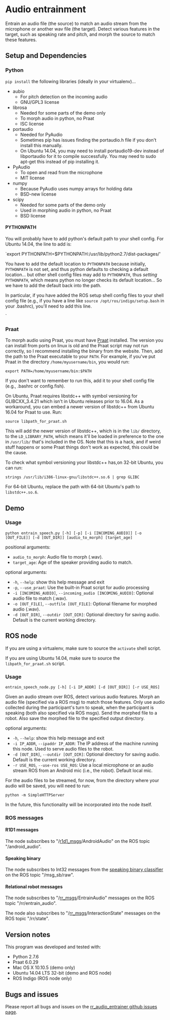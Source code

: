 # Audio entrainment

Entrain an audio file (the source) to match an audio stream from the microphone
or another wav file (the target). Detect various features in the target, such
as speaking rate and pitch, and morph the source to match these features.

## Setup and Dependencies

### Python
`pip install` the following libraries (ideally in your virtualenv)...

- aubio
    - For pitch detection on the incoming audio
    - GNU/GPL3 license
- librosa
    - Needed for some parts of the demo only
    - To morph audio in python, no Praat
    - ISC license
- portaudio
    - Needed for PyAudio
    - Sometimes pip has issues finding the portaudio.h file if you don't
      install this manually.
    - On Ubuntu 14.04, you may need to install portaudio19-dev instead of
      libportaudio for it to compile successfully. You may need to sudo apt-get
      this instead of pip installing it.
- PyAudio
    - To open and read from the microphone
    - MIT license
- numpy
    - Because PyAudio uses numpy arrays for holding data
    - BSD-new license
- scipy
    - Needed for some parts of the demo only
    - Used in morphing audio in python, no Praat
    - BSD license

#### PYTHONPATH
You will probably have to add python's default path to your shell config. For
Ubuntu 14.04, the line to add is:

`export PYTHONPATH=$PYTHONPATH:/usr/lib/python2.7/dist-packages/'

You have to add the default location to `PYTHONPATH` because initially,
`PYTHONPATH` is not set, and thus python defaults to checking a default
location...  but other shell config files may add to `PYTHONPATH`, thus
_setting_ `PYTHONPATH`, which means python no longer checks its default
location...  So we have to add the default back into the path.

In particular, if you have added the ROS setup shell config files to your shell
config file (e.g., if you have a line like `source /opt/ros/indigo/setup.bash`
in your .bashrc), you'll need to add this line.

`

### Praat

To morph audio using Praat, you must have [Praat](http://www.praat.org) installed. The
version you can install from ports on linux is old and the Praat script may not
run correctly, so I recommend installing the binary from the website. Then, add
the path to the Praat executable to your `PATH`. For example, if you've put
Praat in the directory `/home/myusername/bin`, you would run:

`export PATH=/home/myusername/bin:$PATH`

If you don't want to remember to run this, add it to your shell config file
(e.g., .bashrc or config.fish).

On Ubuntu, Praat requires libstdc++ with symbol versioning for GLIBCXX\_3.4.21
which isn't in Ubuntu releases prior to 16.04. As a workaround, you can embed a
newer version of libstdc++ from Ubuntu 16.04 for Praat to use. Run:

`source libpath_for_praat.sh`

This will add the newer version of libstdc++, which is in the `lib/` directory,
to the `LD_LIBRARY_PATH`, which means it'll be loaded in preference to the one
in `/usr/lib/` that's included in the OS. Note that this is a hack, and if
weird stuff happens or some Praat things don't work as expected, this could be
the cause.

To check what symbol versioning your libstdc++ has,on 32-bit Ubuntu, you can run:

`strings /usr/lib/i386-linux-gnu/libstdc++.so.6 | grep GLIBC`

For 64-bit Ubuntu, replace the path with 64-bit Ubuntu's path to
`libstdc++.so.6`.


## Demo

### Usage

`python entrain_speech.py [-h] [-p] [-i [INCOMING_AUDIO]] [-o [OUT_FILE]] [-d
[OUT_DIR]] [audio_to_morph] [target_age]`

positional arguments:
- `audio_to_morph`: Audio file to morph (.wav).
- `target_age`: Age of the speaker providing audio to match.

optional arguments:
- `-h`, `--help`: show this help message and exit
- `-p`, `--use_praat`: Use the built-in Praat script for audio processing
- `-i [INCOMING_AUDIO]`, `--incoming_audio [INCOMING_AUDIO]`: Optional audio
  file to match (.wav).
- `-o [OUT_FILE]`, `--outfile [OUT_FILE]`: Optional filename for morphed audio
  (.wav).
- `-d [OUT_DIR]`, `--outdir [OUT_DIR]`: Optional directory for saving audio.
  Default is the current working directory.

## ROS node

If you are using a virtualenv, make sure to source the `activate` shell script.

If you are using Ubuntu 14.04, make sure to source the `libpath_for_praat.sh`
script.

### Usage
`entrain_speech_node.py [-h] [-i IP_ADDR] [-d [OUT_DIR]] [-r USE_ROS]`

Given an audio stream over ROS, detect various audio features. Morph an audio
file (specified via a ROS msg) to match those features. Only use audio
collected during the participant's turn to speak, when the participant is
speaking (both also specified via ROS msgs). Send the morphed file to a robot.
Also save the morphed file to the specified output directory.

optional arguments:
  - `-h`, `--help`: show this help message and exit
  - `-i IP_ADDR`, `--ipaddr IP_ADDR`: The IP address of the machine running
    this node. Used to serve audio files to the robot.
  - `-d [OUT_DIR]`, `--outdir [OUT_DIR]`: Optional directory for saving audio.
    Default is the current working directory.
  - `-r USE_ROS`, `--use-ros USE_ROS`: Use a local microphone or an audio
    stream ROS from an Android mic (i.e., the robot). Default local mic.

For the audio files to be streamed, for now, from the directory where your
audio will be saved, you will need to run:

`python -m SimpleHTTPServer`

In the future, this functionality will be incorporated into the node itself.

### ROS messages

#### R1D1 messages

The node subscribes to "/[r1d1\_msgs](https://github.com/mitmedialab/r1d1_msgs
"/r1d1_msgs")/AndroidAudio" on the ROS topic "/android_audio".

#### Speaking binary

The node subscribes to Int32 messages from the [speaking binary
classifier](https://github.com/mitmedialab/Moody_BackChanneling) on the ROS
topic "/msg_sb/raw".

#### Relational robot messages

The node subscribes to
"/[rr_msgs](https://github.com/mitmedialab/rr_msgs)/EntrainAudio" messages on
the ROS topic "/rr/entrain_audio".

The node also subscribes to
"/[rr_msgs](https://github.com/mitmedialab/rr_msgs)/InteractionState" messages
on the ROS topic "/rr/state".


## Version notes

This program was developed and tested with:

- Python 2.7.6
- Praat 6.0.29
- Mac OS X 10.10.5 (demo only)
- Ubuntu 14.04 LTS 32-bit (demo and ROS node)
- ROS Indigo (ROS node only)

## Bugs and issues

Please report all bugs and issues on the [rr_audio_entrainer github issues
page](https://github.com/mitmedialab/rr_audio_entrainer/issues).


